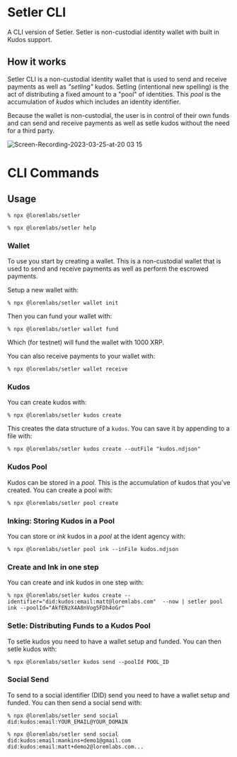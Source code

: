 # Setler CLI

A CLI version of Setler. Setler is non-custodial identity wallet with built in Kudos support.

## How it works

Setler CLI is a non-custodial identity wallet that is used to send and receive payments as well as _"setling"_ kudos. Setling (intentional new spelling) is the act of distributing a fixed amount to a "pool" of identities. This _pool_ is the accumulation of _kudos_ which includes an identity identifier.

Because the wallet is non-custodial, the user is in control of their own funds and can send and receive payments as well as setle kudos without the need for a third party.

![Screen-Recording-2023-03-25-at-20 03 15](https://user-images.githubusercontent.com/170588/227736633-93f70b05-56d2-4993-9de2-9a446d19404c.gif)

# CLI Commands

## Usage

```
% npx @loremlabs/setler
```

```
% npx @loremlabs/setler help
```

### Wallet

To use you start by creating a wallet. This is a non-custodial wallet that is used to send and receive payments as well as perform the escrowed payments.

Setup a new wallet with:

```
% npx @loremlabs/setler wallet init
```

Then you can fund your wallet with:

```
% npx @loremlabs/setler wallet fund
```

Which (for testnet) will fund the wallet with 1000 XRP.

You can also receive payments to your wallet with:

```
% npx @loremlabs/setler wallet receive
```

### Kudos

You can create kudos with:

```
% npx @loremlabs/setler kudos create
```

This creates the data structure of a `kudos`. You can save it by appending to a file with:

```
% npx @loremlabs/setler kudos create --outFile "kudos.ndjson"
```

### Kudos Pool

Kudos can be stored in a _pool_. This is the accumulation of kudos that you've created. You can create a pool with:

```
% npx @loremlabs/setler pool create
```

### Inking: Storing Kudos in a Pool

You can store or _ink_ kudos in a _pool_ at the ident agency with:

```
% npx @loremlabs/setler pool ink --inFile kudos.ndjson
```

### Create and Ink in one step

You can create and ink kudos in one step with:

```
% npx @loremlabs/setler kudos create --identifier="did:kudos:email:matt@loremlabs.com"  --now | setler pool ink --poolId="AkfENzX4A8nVog5FDh4oGr"
```

### Setle: Distributing Funds to a Kudos Pool

To setle kudos you need to have a wallet setup and funded. You can then setle kudos with:

```
% npx @loremlabs/setler kudos send --poolId POOL_ID
```

### Social Send

To send to a social identifier (DID) send you need to have a wallet setup and funded. You can then send a social send with:

```
% npx @loremlabs/setler send social did:kudos:email:YOUR_EMAIL@YOUR_DOMAIN
```

```
% npx @loremlabs/setler send social did:kudos:email:mankins+demo1@gmail.com did:kudos:email:matt+demo2@loremlabs.com...
```
